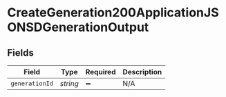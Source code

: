 # CreateGeneration200ApplicationJSONSDGenerationOutput


## Fields

| Field              | Type               | Required           | Description        |
| ------------------ | ------------------ | ------------------ | ------------------ |
| `generationId`     | *string*           | :heavy_minus_sign: | N/A                |